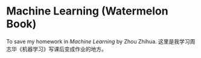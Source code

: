 # Machine Learning (Watermelon Book)
To save my homework in *Machine Learning* by Zhou Zhihua. 
这里是我学习周志华《机器学习》写课后变成作业的地方。